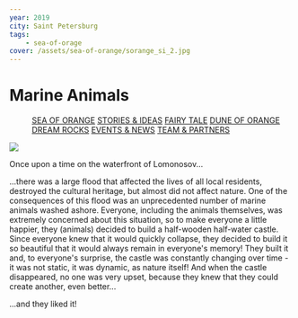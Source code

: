 ```yaml
---
year: 2019
city: Saint Petersburg
tags:
    - sea-of-orage
cover: /assets/sea-of-orange/sorange_si_2.jpg
---
```


# Marine Animals

<Menu>
<a href="/sea-of-orange">SEA OF ORANGE</a>
<a href="/sea-of-orange/stories-and-ideas">STORIES & IDEAS</a>
<a href="/sea-of-orange/fairytale">FAIRY TALE</a>
<a href="/sea-of-orange/dune-of-orange">DUNE OF ORANGE</a>
<a href="/sea-of-orange/dreamrocks">DREAM ROCKS</a>
<a href="/sea-of-orange/events-and-news">EVENTS & NEWS</a>
<a href="/sea-of-orange/team-and-partners">TEAM & PARTNERS</a>
</Menu>

![](/assets/sea-of-orange/sorange_si_2.jpg)

Once upon a time on the waterfront of Lomonosov...

...there was a large flood that affected the lives of all local residents, destroyed the cultural heritage, but almost did not affect nature. One of the consequences of this flood was an unprecedented number of marine animals washed ashore. Everyone, including the animals themselves, was extremely concerned about this situation, so to make everyone a little happier, they (animals) decided to build a half-wooden half-water castle. Since everyone knew that it would quickly collapse, they decided to build it so beautiful that it would always remain in everyone's memory! They built it and, to everyone's surprise, the castle was constantly changing over time - it was not static, it was dynamic, as nature itself! And when the castle disappeared, no one was very upset, because they knew that they could create another, even better...

...and they liked it!
